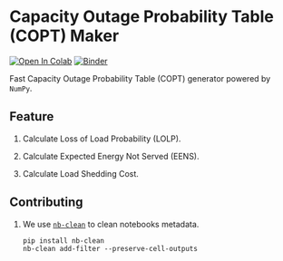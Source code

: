 # Capacity Outage Probability Table (COPT) Maker

[![Open In Colab](https://colab.research.google.com/assets/colab-badge.svg)](https://colab.research.google.com/github/yasirroni/copt/blob/main/notebooks/app.ipynb)
[![Binder](https://mybinder.org/badge_logo.svg)](https://mybinder.org/v2/gh/yasirroni/copt/HEAD?labpath=notebooks%2Fapp.ipynb)

Fast Capacity Outage Probability Table (COPT) generator powered by `NumPy`.

## Feature

1. Calculate Loss of Load Probability (LOLP).

1. Calculate Expected Energy Not Served (EENS).

1. Calculate Load Shedding Cost.

## Contributing

1. We use [`nb-clean`](https://github.com/srstevenson/nb-clean) to clean notebooks metadata.

    ```shell
    pip install nb-clean
    nb-clean add-filter --preserve-cell-outputs
    ```
